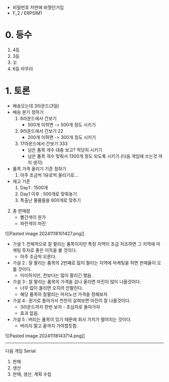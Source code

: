- 비밀번호 저번에 바꿨던거임
- F_2 / ERPSIM1

# 0. 등수
1. 4등
2. 3등
3. 꼬
4. 6등 마무리

# 1. 토론
- 배송오는데 3라운드(3일)
- 배송 분기 정하기
	1. 6라운드에서 간보기
		- 500개 이하면 -> 500개 정도 시키기
	2. 9라운드에서 간보기 22
		- 200개 이하면 -> 300개 정도 시키기
	3. 17라운드에서 간보기 333
		- 남은 품목 개수 대충 보고? 적당히 시키기
		- 남은 품목 개수 맞춰서 1300개 정도 되도록 시키기 (다음 게임때 쓰는것 까지 생각)
- 품목 가격 올리기 기준 정하기
	1. 아주 조금씩 1유로씩 올리기로...
- 재고 기준 
	1. Day1 : 1500개
	2. Day1 이후 : 500개로 맞춰놓기
	3. 특출난 물품들을 600개로 맞추기


2. 총 판매량
	- 빨간색이 원가
	- 파란색이 마진

![[Pasted image 20241118101427.png]]

- 가설 1: 전체적으로 잘 팔리는 품목이지만 특정 지역이 조금 저조하면 그 지역에 마케팅 투자로 좋은 이득을 볼 것이다.
	- 아주 조금씩 오른다.
- 가설 2 : 잘 팔리는 품목의 2번째로 많이 팔리는 지역에 마케팅을 하면 판매율이 오를 것이다.
	- 미미하지만, 전보다는 많이 팔리긴 했음.
- 가설 3 : 잘 팔리는 품목의 가격을 겁나 올리면 마진이 많이 나올것이다.
	- 너무 많이 올리면 오히려 안팔린다. 
	- 해당 품목의 잘팔리는 마지노선 가격을 정해보자
- 가설 4 : 원가로 돌아가서 천천히 살펴보면 마진이 잘 나올것이다.
	- 3라운드까지 한번 보자 - 초심자로 돌아가자
	- 효과 없음.
- 가설 5 : 버리는 품목이 있기 때문에 회사 가치가 떨어지는 것이다.
	- 버리지 말고 끝까지 가야할듯함.



![[Pasted image 20241118143714.png]]

---
다음 게임 Serial

1. 판매
2. 생산
3. 판매, 생산, 계획 수립